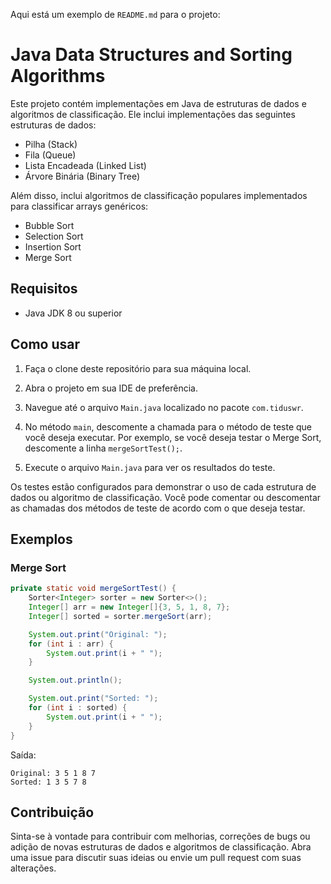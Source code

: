 Aqui está um exemplo de `README.md` para o projeto:

# Java Data Structures and Sorting Algorithms

Este projeto contém implementações em Java de estruturas de dados e algoritmos de classificação. Ele inclui implementações das seguintes estruturas de dados:

- Pilha (Stack)
- Fila (Queue)
- Lista Encadeada (Linked List)
- Árvore Binária (Binary Tree)

Além disso, inclui algoritmos de classificação populares implementados para classificar arrays genéricos:

- Bubble Sort
- Selection Sort
- Insertion Sort
- Merge Sort

## Requisitos

- Java JDK 8 ou superior

## Como usar

1. Faça o clone deste repositório para sua máquina local.

2. Abra o projeto em sua IDE de preferência.

3. Navegue até o arquivo `Main.java` localizado no pacote `com.tiduswr`.

4. No método `main`, descomente a chamada para o método de teste que você deseja executar. Por exemplo, se você deseja testar o Merge Sort, descomente a linha `mergeSortTest();`.

5. Execute o arquivo `Main.java` para ver os resultados do teste.

Os testes estão configurados para demonstrar o uso de cada estrutura de dados ou algoritmo de classificação. Você pode comentar ou descomentar as chamadas dos métodos de teste de acordo com o que deseja testar.

## Exemplos

### Merge Sort

```java
private static void mergeSortTest() {
    Sorter<Integer> sorter = new Sorter<>();
    Integer[] arr = new Integer[]{3, 5, 1, 8, 7};
    Integer[] sorted = sorter.mergeSort(arr);

    System.out.print("Original: ");
    for (int i : arr) {
        System.out.print(i + " ");
    }

    System.out.println();

    System.out.print("Sorted: ");
    for (int i : sorted) {
        System.out.print(i + " ");
    }
}
```

Saída:

```
Original: 3 5 1 8 7
Sorted: 1 3 5 7 8
```

## Contribuição

Sinta-se à vontade para contribuir com melhorias, correções de bugs ou adição de novas estruturas de dados e algoritmos de classificação. Abra uma issue para discutir suas ideias ou envie um pull request com suas alterações.